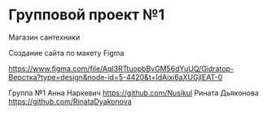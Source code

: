 # Групповой проект №1

Магазин сантехники

Создание сайта по макету Figma

https://www.figma.com/file/AqI3RTtuopbBvGM56dYuUQ/Gidratop-Верстка?type=design&node-id=5-4420&t=IdAixi6aXUGjIEAT-0

Группа №1
Анна Наркевич https://github.com/Nusikul
Рината Дьяконова https://github.com/RinataDyakonova


